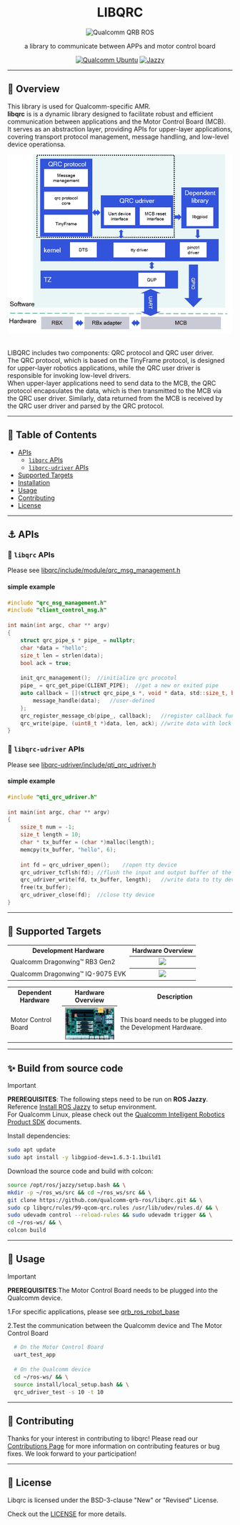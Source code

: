 <div align="center">
  <h1>LIBQRC</h1>
  <p align="center">
   <img src="https://s7d1.scene7.com/is/image/dmqualcommprod/rb3gen2-dev-kits-hero-7" alt="Qualcomm QRB ROS" title="Qualcomm QRB ROS" />
  </p>
  <p>a library to communicate between APPs and motor control board</p>
  <a href="https://ubuntu.com/download/qualcomm-iot" target="_blank"><img src="https://img.shields.io/badge/Qualcomm%20Ubuntu-E95420?style=for-the-badge&logo=ubuntu&logoColor=white" alt="Qualcomm Ubuntu"></a>
  <a href="https://docs.ros.org/en/jazzy/" target="_blank"><img src="https://img.shields.io/badge/ROS%20Jazzy-1c428a?style=for-the-badge&logo=ros&logoColor=white" alt="Jazzy"></a>
</div>

---

## 👋 Overview

This library is used for Qualcomm-specific AMR.  
**libqrc** is is a dynamic library designed to facilitate robust and efficient communication between applications and the Motor Control Board (MCB).  
It serves as an abstraction layer, providing APIs for upper-layer applications, covering transport protocol management, message handling, and low-level device operationsa.

<div align="center">
  <img src="./docs/assets/architecture.png" alt="architecture">
</div>

<br>

LIBQRC includes two components: QRC protocol and QRC user driver.  
The QRC protocol, which is based on the TinyFrame protocol, is designed for upper-layer robotics applications, while the QRC user driver is responsible for invoking low-level drivers.  
When upper-layer applications need to send data to the MCB, the QRC protocol encapsulates the data, which is then transmitted to the MCB via the QRC user driver. Similarly, data returned from the MCB is received by the QRC user driver and parsed by the QRC protocol.

---

## 🔎 Table of Contents
  * [APIs](#-apis)
    * [`libqrc` APIs](#-libqrc-apis)
    * [`libqrc-udriver` APIs](#-libqrc-udriver-apis)
  * [Supported Targets](#-supported-targets)
  * [Installation](#-installation)
  * [Usage](#-usage)
  * [Contributing](#-contributing)
  * [License](#-license)

---

## ⚓ APIs

### 🔹 `libqrc` APIs
Please see [libqrc/include/module/qrc_msg_management.h](libqrc/include/module/qrc_msg_management.h)
#### simple example
```c
#include "qrc_msg_management.h"
#include "client_control_msg.h"

int main(int argc, char ** argv)
{
    struct qrc_pipe_s * pipe_ = nullptr;
    char *data = "hello";
    size_t len = strlen(data);
    bool ack = true;

    init_qrc_management();  //initialize qrc procotol
    pipe_ = qrc_get_pipe(CLIENT_PIPE);  //get a new or exited pipe
    auto callback = [](struct qrc_pipe_s *, void * data, std::size_t, bool) {
        message_handle(data);   //user-defined
    };
    qrc_register_message_cb(pipe_, callback);   //register callback function of pipe
    qrc_write(pipe, (uint8_t *)data, len, ack); //write data with lock
}
```

### 🔹 `libqrc-udriver` APIs
Please see [libqrc-udriver/include/qti_qrc_udriver.h](libqrc-udriver/include/qti_qrc_udriver.h)
#### simple example
```c
#include "qti_qrc_udriver.h"

int main(int argc, char ** argv)
{
    ssize_t num = -1;
    size_t length = 10;
    char * tx_buffer = (char *)malloc(length);
    memcpy(tx_buffer, "hello", 6);

    int fd = qrc_udriver_open();    //open tty device
    qrc_udriver_tcflsh(fd); //flush the input and output buffer of the tty device
    qrc_udriver_write(fd, tx_buffer, length);   //write data to tty device
    free(tx_buffer);
    qrc_udriver_close(fd);  //close tty device
}
```

---

## 🎯 Supported Targets

<table >
  <tr>
    <th>Development Hardware</th>
    <th>Hardware Overview</th>
  </tr>
  <tr>
    <td>Qualcomm Dragonwing™ RB3 Gen2</td>
    <th><a href="https://www.qualcomm.com/developer/hardware/rb3-gen-2-development-kit"><img src="https://s7d1.scene7.com/is/image/dmqualcommprod/rb3-gen2-carousel?fmt=webp-alpha&qlt=85" width="180"/></a></th>
  </tr>
    <tr>
    <td>Qualcomm Dragonwing™ IQ-9075 EVK</td>
    <th><a href="https://www.qualcomm.com/products/internet-of-things/industrial-processors/iq9-series/iq-9075"><img src="https://s7d1.scene7.com/is/image/dmqualcommprod/dragonwing-IQ-9075-EVK?$QC_Responsive$&fmt=png-alpha" width="160"></a></th>
  </tr>
</table>

<table >
  <tr>
    <th>Dependent Hardware</th>
    <th>Hardware Overview</th>
    <th>Description</th>
  </tr>
  <tr>
    <td>Motor Control Board</td>
    <th><img src="./docs/assets/mcb.png" width="160"></th>
    <td>This board needs to be plugged into the Development Hardware.</td>
  </tr>
</table>

---

## ✨ Build from source code

> [!IMPORTANT]
> **PREREQUISITES**: The following steps need to be run on **ROS Jazzy**.<br>
> Reference [Install ROS Jazzy](https://docs.ros.org/en/jazzy/index.html) to setup environment. <br>
> For Qualcomm Linux, please check out the [Qualcomm Intelligent Robotics Product SDK](https://docs.qualcomm.com/bundle/publicresource/topics/80-70018-265/introduction_1.html?vproduct=1601111740013072&version=1.4&facet=Qualcomm%20Intelligent%20Robotics%20Product%20(QIRP)%20SDK) documents.

Install dependencies:

```bash
sudo apt update
sudo apt install -y libgpiod-dev=1.6.3-1.1build1
```

Download the source code and build with colcon:

```bash
source /opt/ros/jazzy/setup.bash && \
mkdir -p ~/ros_ws/src && cd ~/ros_ws/src && \
git clone https://github.com/qualcomm-qrb-ros/libqrc.git && \
sudo cp libqrc/rules/99-qcom-qrc.rules /usr/lib/udev/rules.d/ && \
sudo udevadm control --reload-rules && sudo udevadm trigger && \
cd ~/ros-ws/ && \
colcon build
```

---
## 🚀 Usage

> [!IMPORTANT]
> **PREREQUISITES**:The Motor Control Board needs to be plugged into the Qualcomm device.

1.For specific applications, please see [qrb_ros_robot_base](https://github.com/qualcomm-qrb-ros/qrb_ros_robot_base)

2.Test the communication between the Qualcomm device and The Motor Control Board
  ```bash
    # On the Motor Control Board
    uart_test_app

    # On the Qualcomm device
    cd ~/ros-ws/ && \
    source install/local_setup.bash && \
    qrc_udriver_test -s 10 -t 10

  ```
---

## 🤝 Contributing

Thanks for your interest in contributing to libqrc! Please read our [Contributions Page](CONTRIBUTING.md) for more information on contributing features or bug fixes. We look forward to your participation!

---

## 📜 License

Libqrc is licensed under the BSD-3-clause "New" or "Revised" License. 

Check out the [LICENSE](LICENSE) for more details.
